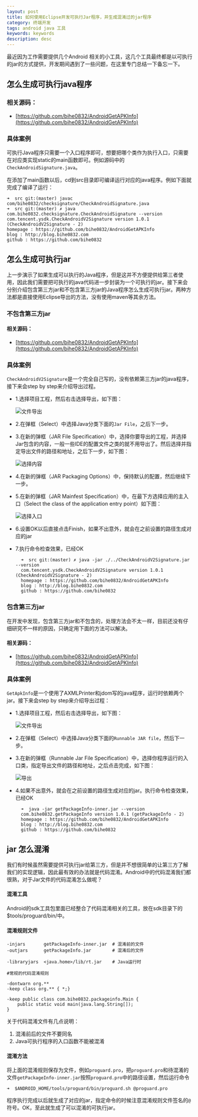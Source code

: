 ```yaml
---
layout: post
title: 如何使用Eclipse开发可执行Jar程序，并生成混淆过的jar程序
category: 终端开发
tags: android java 工具
keywords: keywords
description: desc
---
```


最近因为工作需要提供几个Android 相关的小工具，这几个工具最终都是以可执行的jar的方式提供，开发期间遇到了一些问题，在这里专门总结一下备忘一下。

## 怎么生成可执行java程序

### 相关源码：

- [https://github.com/bihe0832/AndroidGetAPKInfo](https://github.com/bihe0832/AndroidGetAPKInfo)

### 具体案例

可执行Java程序只需要一个入口程序即可，想要把哪个类作为执行入口，只需要在对应类实现static的main函数即可。例如源码中的`CheckAndroidSignature.java`。

在添加了main函数以后，cd到src目录即可编译运行对应的java程序。例如下面就完成了编译了运行：

	➜  src git:(master) javac com/bihe0832/checksignature/CheckAndroidSignature.java
	➜  src git:(master) ✗ java com.bihe0832.checksignature.CheckAndroidSignature --version
	com.tencent.ysdk.CheckAndroidV2Signature version 1.0.1 (CheckAndroidV2Signature - 2)
	homepage : https://github.com/bihe0832/AndroidGetAPKInfo
	blog : http://blog.bihe0832.com
	github : https://github.com/bihe0832
	
## 怎么生成可执行jar

上一步演示了如果生成可以执行的Java程序，但是这并不方便提供给第三者使用，因此我们需要把可执行的java代码进一步封装为一个可执行的jar。接下来会分别介绍包含第三方jar和不包含第三方jar的Java程序怎么生成可执行jar。两种方法都是直接使用Eclipse导出的方法，没有使用maven等其余方法。

### 不包含第三方jar

#### 相关源码：

- [https://github.com/bihe0832/AndroidGetAPKInfo](https://github.com/bihe0832/AndroidGetAPKInfo)

### 具体案例

`CheckAndroidV2Signature`是一个完全自己写的，没有依赖第三方jar的java程序，接下来会step by step来介绍导出过程。

- 1.选择项目工程，然后右击选择导出，如下图：

	![文件导出](./../public/images/java_jar_export.jpg "文件导出")

- 2.在弹框（Select）中选择Java分类下面的`Jar File`，之后下一步。
- 3.在新的弹框（JAR File Specification）中，选择你要导出的工程，并选择Jar包含的内容，一般一些IDE的配置文件之类的就不用导出了。然后选择并指定导出文件的路径和地址，之后下一步，如下图：

	![选择内容](./../public/images/java_jar_select_content.jpg "选择内容")

- 4.在新的弹框（JAR Packaging Options）中，保持默认的配置，然后继续下一步。
- 5.在新的弹框（JAR Mainfest Specification）中，在最下方选择应用的主入口（Select the class of the application entry point）如下图：

	![选择入口](./../public/images/java_jar_select_main.jpg "选择入口")

- 6.设置OK以后直接点击Finish，如果不出意外，就会在之前设置的路径生成对应的jar
- 7.执行命令检查效果，已经OK

		➜  src git:(master) ✗ java -jar ./../CheckAndroidV2Signature.jar --version
		com.tencent.ysdk.CheckAndroidV2Signature version 1.0.1 (CheckAndroidV2Signature - 2)
		homepage : https://github.com/bihe0832/AndroidGetAPKInfo
		blog : http://blog.bihe0832.com
		github : https://github.com/bihe0832

### 包含第三方jar

在开发中发现，包含第三方jar和不包含的，处理方法会不太一样，目前还没有仔细研究不一样的原因，只确定用下面的方法可以解决。

#### 相关源码：

- [https://github.com/bihe0832/AndroidGetAPKInfo](https://github.com/bihe0832/AndroidGetAPKInfo)

### 具体案例

`GetApkInfo`是一个使用了AXMLPrinter和jdom写的java程序，运行时依赖两个jar。接下来会step by step来介绍导出过程：

- 1.选择项目工程，然后右击选择导出，如下图：

	![文件导出](./../public/images/java_jar_export.jpg "文件导出")

- 2.在弹框（Select）中选择Java分类下面的`Runnable JAR file`，然后下一步。
- 3.在新的弹框（Runnable Jar File Specification）中，选择你程序运行的入口类，指定导出文件的路径和地址，之后点击完成，如下图：

	![导出](./../public/images/java_jar_runnable.jpg "导出")

- 4.如果不出意外，就会在之前设置的路径生成对应的jar。执行命令检查效果，已经OK

		➜  java -jar getPackageInfo-inner.jar --version
		com.bihe0832.getPackageInfo version 1.0.1 (getPackageInfo - 2)
		homepage : https://github.com/bihe0832/AndroidGetAPKInfo
		blog : http://blog.bihe0832.com
		github : https://github.com/bihe0832
	
## jar 怎么混淆

我们有时候虽然需要提供可执行jar给第三方，但是并不想很简单的让第三方了解我们的实现逻辑，因此最有效的办法就是代码混淆。Android中的代码混淆我们都很熟，对于Jar文件的代码混淆怎么做呢？

#### 混淆工具

Android的sdk工具包里面已经整合了代码混淆相关的工具，放在sdk目录下的$tools/proguard/bin/中。

#### 混淆规则文件

	-injars       getPackageInfo-inner.jar  # 混淆前的文件
	-outjars      getPackageInfo.jar		# 混淆后的文件

	-libraryjars  <java.home>/lib/rt.jar	# Java运行时
	
	#常规的代码混淆规则
	
	-dontwarn org.**
	-keep class org.** { *;}
	
	-keep public class com.bihe0832.packageinfo.Main {
		public static void main(java.lang.String[]);
	}

关于代码混淆文件有几点说明：

1. 混淆前后的文件不要同名
2. Java可执行程序的入口函数不能被混淆

#### 混淆方法

将上面的混淆规则保存为文件，例如`proguard.pro`，把`proguard.pro`和待混淆的文件`getPackageInfo-inner.jar`按照`proguard.pro`中的路径设置，然后运行命令

	➜  $ANDROID_HOME/tools/proguard/bin/proguard.sh @proguard.pro
	
程序执行完成以后就生成了对应的jar，指定命令的时候注意混淆规则文件签名的`@`符号。OK，至此就生成了可以混淆的可执行jar。	

